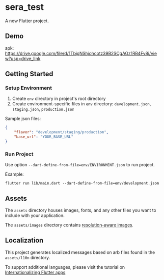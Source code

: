 # sera_test

A new Flutter project.

## Demo

apk: https://drive.google.com/file/d/1TbigNShjohcotz39B2SCgAGz1RB4Fv8i/view?usp=drive_link

## Getting Started

### Setup Environment

1. Create `env` directory in project's root directory
2. Create environment-specific files in `env` directory: `development.json`, `staging.json`, `production.json`

Sample json files:
```json
{
    "flavor": "development/staging/production",
    "base_url": "YOUR_BASE_URL"
}
```

### Run Project
Use option `--dart-define-from-file=env/ENVIRONMENT.json` to run project.

Example:
```
flutter run lib/main.dart --dart-define-from-file=env/development.json
```

## Assets

The `assets` directory houses images, fonts, and any other files you want to
include with your application.

The `assets/images` directory contains [resolution-aware
images](https://flutter.dev/docs/development/ui/assets-and-images#resolution-aware).

## Localization

This project generates localized messages based on arb files found in
the `assets/l10n` directory.

To support additional languages, please visit the tutorial on
[Internationalizing Flutter
apps](https://flutter.dev/docs/development/accessibility-and-localization/internationalization)
